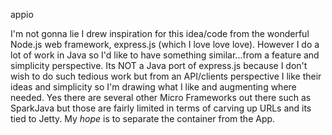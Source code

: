 appio

I'm not gonna lie I drew inspiration for this idea/code from the wonderful
Node.js web framework, express.js (which I love love love).  However I do
a lot of work in Java so I'd like to have something similar...from a feature
and simplicity perspective.  Its NOT a Java port of express.js because I
don't wish to do such tedious work but from an API/clients perspective I
like their ideas and simplicity so I'm drawing what I like and augmenting
where needed.  Yes there are several other Micro Frameworks out there such
as SparkJava but those are fairly limited in terms of carving up URLs
and its tied to Jetty.  My *hope* is to separate the container from the App.
